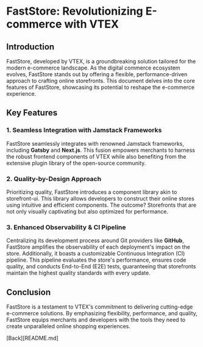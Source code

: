 # FastStore: Revolutionizing E-commerce with VTEX

## Introduction

FastStore, developed by VTEX, is a groundbreaking solution tailored for the modern e-commerce landscape. As the digital commerce ecosystem evolves, FastStore stands out by offering a flexible, performance-driven approach to crafting online storefronts. This document delves into the core features of FastStore, showcasing its potential to reshape the e-commerce experience.

## Key Features

### 1. **Seamless Integration with Jamstack Frameworks**

FastStore seamlessly integrates with renowned Jamstack frameworks, including **Gatsby** and **Next.js**. This fusion empowers merchants to harness the robust frontend components of VTEX while also benefiting from the extensive plugin library of the open-source community.

### 2. **Quality-by-Design Approach**

Prioritizing quality, FastStore introduces a component library akin to storefront-ui. This library allows developers to construct their online stores using intuitive and efficient components. The outcome? Storefronts that are not only visually captivating but also optimized for performance.

### 3. **Enhanced Observability & CI Pipeline**

Centralizing its development process around Git providers like **GitHub**, FastStore amplifies the observability of each deployment's impact on the store. Additionally, it boasts a customizable Continuous Integration (CI) pipeline. This pipeline evaluates the store's performance, ensures code quality, and conducts End-to-End (E2E) tests, guaranteeing that storefronts maintain the highest quality standards with every update.

## Conclusion

FastStore is a testament to VTEX's commitment to delivering cutting-edge e-commerce solutions. By emphasizing flexibility, performance, and quality, FastStore equips merchants and developers with the tools they need to create unparalleled online shopping experiences.

[Back][README.md]
